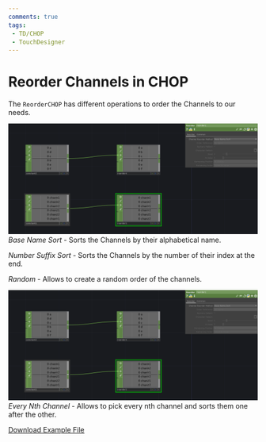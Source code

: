 ```yaml
---
comments: true
tags:
 - TD/CHOP
 - TouchDesigner
---
```


# Reorder Channels in CHOP
The `ReorderCHOP` has different operations to order the Channels to our needs.

![Reorder Channels By Basename img](../img/ReorderChannelsCHOP-basename.png)
*Base Name Sort* - Sorts the Channels by their alphabetical name.

*Number Suffix Sort* - Sorts the Channels by the number of their index at the end.

*Random* - Allows to create a random order of the channels.

![Reorder Channels every nth img](../img/ReorderChannelsCHOP-basename.png)
*Every Nth Channel* - Allows to pick every nth channel and sorts them one after the other.

[Download Example File](../files/ReorderOps.tox)